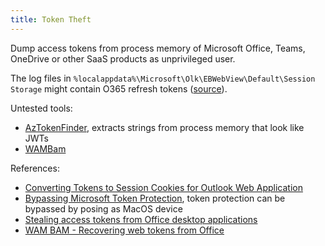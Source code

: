 ```yaml
---
title: Token Theft
---
```


Dump access tokens from process memory of Microsoft Office, Teams, OneDrive or other SaaS products as unprivileged user.

The log files in `%localappdata%\Microsoft\Olk\EBWebView\Default\Session Storage` might contain O365 refresh tokens ([source](https://twitter.com/__Retrospect/status/1742929451523117325)).

Untested tools:

- [AzTokenFinder](https://github.com/hackmichnet/aztokenfinder), extracts strings from process memory that look like JWTs
- [WAMBam](https://github.com/xpn/WAMBam)

References:

- [Converting Tokens to Session Cookies for Outlook Web Application](http://web.archive.org/web/20230831082935/https://labs.lares.com/owa-cap-bypass/)
- [Bypassing Microsoft Token Protection](http://web.archive.org/web/20230512204359/https://scribe.rip/@rootsecdev/bypassing-microsoft-token-protection-c176328d4120), token protection can be bypassed by posing as MacOS device
- [Stealing access tokens from Office desktop applications](http://web.archive.org/web/20220919231117/https://mrd0x.com/stealing-tokens-from-office-applications/)
- [WAM BAM - Recovering web tokens from Office](http://web.archive.org/web/20230129100506/https://blog.xpnsec.com/wam-bam/)
